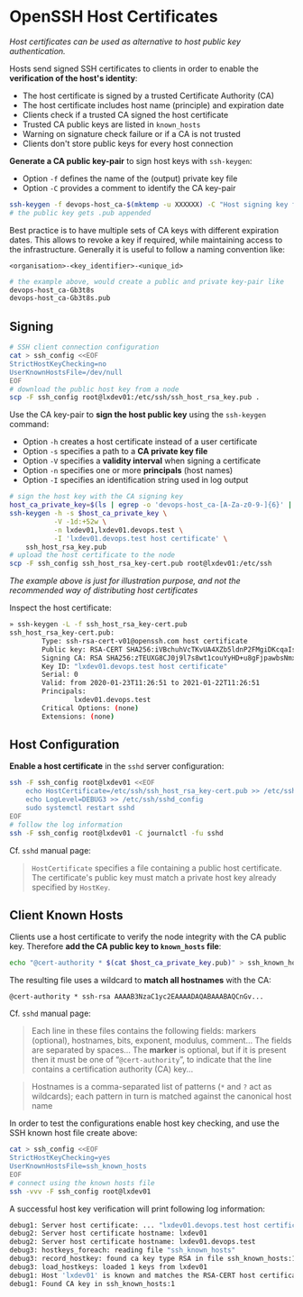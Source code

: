 # OpenSSH Host Certificates

_Host certificates can be used as alternative to host public key
authentication._

Hosts send signed SSH certificates to clients in order to enable the
**verification of the host's identity**:

* The host certificate is signed by a trusted Certificate Authority (CA)
* The host certificate includes host name (principle) and expiration date
* Clients check if a trusted CA signed the host certificate
* Trusted CA public keys are listed in `known_hosts`
* Warning on signature check failure or if a CA is not trusted 
* Clients don't store public keys for every host connection

**Generate a CA public key-pair** to sign host keys with `ssh-keygen`:

* Option `-f` defines the name of the (output) private key file 
* Option `-C` provides a comment to identify the CA key-pair

```bash
ssh-keygen -f devops-host_ca-$(mktemp -u XXXXXX) -C "Host signing key for DevOps"
# the public key gets .pub appended
```

Best practice is to have multiple sets of CA keys with different expiration
dates. This allows to revoke a key if required, while maintaining access to the
infrastructure. Generally it is useful to follow a naming convention like:

    <organisation>-<key_identifier>-<unique_id>

```bash
# the example above, would create a public and private key-pair like
devops-host_ca-Gb3t8s
devops-host_ca-Gb3t8s.pub
```

## Signing

```bash
# SSH client connection configuration
cat > ssh_config <<EOF
StrictHostKeyChecking=no
UserKnownHostsFile=/dev/null
EOF
# download the public host key from a node
scp -F ssh_config root@lxdev01:/etc/ssh/ssh_host_rsa_key.pub .
```

Use the CA key-pair to **sign the host public key** using the `ssh-keygen`
command:

* Option `-h` creates a host certificate instead of a user certificate
* Option `-s` specifies a path to a **CA private key file**
* Option `-V` specifies a **validity interval** when signing a certificate
* Option `-n` specifies one or more **principals** (host names)
* Option `-I` specifies an identification string used in log output

```bash
# sign the host key with the CA signing key
host_ca_private_key=$(ls | egrep -o 'devops-host_ca-[A-Za-z0-9-]{6}' | uniq)
ssh-keygen -h -s $host_ca_private_key \
           -V -1d:+52w \
           -n lxdev01,lxdev01.devops.test \
           -I 'lxdev01.devops.test host certificate' \
    ssh_host_rsa_key.pub
# upload the host certificate to the node
scp -F ssh_config ssh_host_rsa_key-cert.pub root@lxdev01:/etc/ssh
```

_The example above is just for illustration purpose, and not the recommended way
of distributing host certificates_

Inspect the host certificate:

```bash
» ssh-keygen -L -f ssh_host_rsa_key-cert.pub
ssh_host_rsa_key-cert.pub:
        Type: ssh-rsa-cert-v01@openssh.com host certificate
        Public key: RSA-CERT SHA256:iVBchuhVcTKvUA4XZb5ldnP2FMgiDKcqaIsWCq9ChIQ
        Signing CA: RSA SHA256:zTEUXG8CJ0j9l7s8wt1couYyHD+u8gFjpawbsNmxoFk
        Key ID: "lxdev01.devops.test host certificate"
        Serial: 0
        Valid: from 2020-01-23T11:26:51 to 2021-01-22T11:26:51
        Principals:
                lxdev01.devops.test
        Critical Options: (none)
        Extensions: (none)
```

## Host Configuration

**Enable a host certificate** in the `sshd` server configuration:

```bash
ssh -F ssh_config root@lxdev01 <<EOF
    echo HostCertificate=/etc/ssh/ssh_host_rsa_key-cert.pub >> /etc/ssh/sshd_config 
    echo LogLevel=DEBUG3 >> /etc/ssh/sshd_config
    sudo systemctl restart sshd
EOF
# follow the log information
ssh -F ssh_config root@lxdev01 -C journalctl -fu sshd
```

Cf. `sshd` manual page:

> `HostCertificate` specifies a file containing a public host certificate. 
The certificate's public key must match a private host key already specified 
by `HostKey`.

## Client Known Hosts

Clients use a host certificate to verify the node integrity with the CA public
key. Therefore **add the CA public key to `known_hosts` file**:

```bash
echo "@cert-authority * $(cat $host_ca_private_key.pub)" > ssh_known_hosts
```

The resulting file uses a wildcard to **match all hostnames** with the CA:

```
@cert-authority * ssh-rsa AAAAB3NzaC1yc2EAAAADAQABAAABAQCnGv...
```

Cf. `sshd` manual page:

> Each line in these files contains the following fields: markers (optional),
hostnames, bits, exponent, modulus, comment... The fields are separated by
spaces... The **marker** is optional, but if it is present then it must be one
of “`@cert-authority`”, to indicate that the line contains a certification
authority (CA) key...

> Hostnames is a comma-separated list of patterns (`*` and `?` act as
wildcards); each pattern in turn is matched against the canonical host name

In order to test the configurations enable host key checking, and use the SSH
known host file create above:

```bash
cat > ssh_config <<EOF
StrictHostKeyChecking=yes
UserKnownHostsFile=ssh_known_hosts
EOF
# connect using the known hosts file
ssh -vvv -F ssh_config root@lxdev01
```

A successful host key verification will print following log information: 

```bash
debug1: Server host certificate: ... "lxdev01.devops.test host certificate" CA...
debug2: Server host certificate hostname: lxdev01
debug2: Server host certificate hostname: lxdev01.devops.test
debug3: hostkeys_foreach: reading file "ssh_known_hosts"
debug3: record_hostkey: found ca key type RSA in file ssh_known_hosts:1
debug3: load_hostkeys: loaded 1 keys from lxdev01
debug1: Host 'lxdev01' is known and matches the RSA-CERT host certificate.
debug1: Found CA key in ssh_known_hosts:1
```
